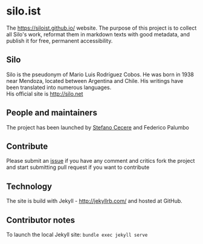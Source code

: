 # silo.ist
The https://siloist.github.io/ website.
The purpose of this project is to collect all Silo's work, reformat them in markdown texts with good metadata, and publish it for free, permanent accessibility.

## Silo
Silo is the pseudonym of Mario Luis Rodríguez Cobos. He was born in 1938 near Mendoza, located between Argentina and Chile. His writings have been translated into numerous languages.  
His official site is <http://silo.net>

## People and maintainers
The project has been launched by [Stefano Cecere](https://github.com/StefanoCecere) and Federico Palumbo

## Contribute
Please submit an [issue](https://github.com/siloist/siloist.github.io/issues) if you have any comment and critics
fork the project and start submitting pull request if you want to contribute

## Technology
The site is build with Jekyll - http://jekyllrb.com/
and hosted at GitHub.

## Contributor notes
To launch the local Jekyll site: `bundle exec jekyll serve`
